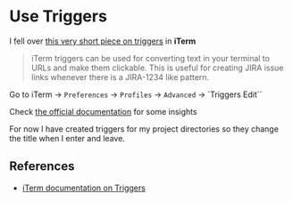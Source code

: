 # Use Triggers

I fell over [this very short piece on triggers](https://dev.to/atfzl/using-iterm-triggers-1h93) in **iTerm**

> iTerm triggers can be used for converting text in your terminal to URLs and make them clickable. This is useful for creating JIRA issue links whenever there is a JIRA-1234 like pattern.

Go to iTerm -> `Preferences` -> `Profiles` -> `Advanced` -> `Triggers Edit``

Check [the official documentation](https://iterm2.com/documentation-triggers.html) for some insights

For now I have created triggers for my project directories so they change the title when I enter and leave.

## References

- [iTerm documentation on Triggers](https://iterm2.com/documentation-triggers.html)
